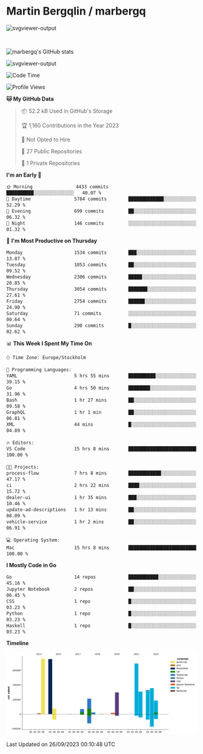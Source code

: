# Martin Bergqlin / marbergq

![svgviewer-output](https://user-images.githubusercontent.com/2405410/206014777-22d41ecb-c24f-421d-b7d9-bba2cb5bb0de.svg)

<br>

<!--- [![Martin's Week](https://github-readme-stats.vercel.app/api/wakatime?username=marbergq&theme=dark)](https://github.com/anuraghazra/github-readme-stats) -->

![marbergq's GitHub stats](https://github-readme-stats.vercel.app/api?username=marbergq&count_private=true&show_icons=true)

![svgviewer-output](https://wakatime.com/badge/user/3f0a2069-6683-4e19-9a4a-7d21ea815067.svg)

<!--START_SECTION:waka-->
![Code Time](http://img.shields.io/badge/Code%20Time-3%2C333%20hrs%2034%20mins-blue)

![Profile Views](http://img.shields.io/badge/Profile%20Views-0-blue)

**🐱 My GitHub Data** 

> 📦 52.2 kB Used in GitHub's Storage 
 > 
> 🏆 1,160 Contributions in the Year 2023
 > 
> 🚫 Not Opted to Hire
 > 
> 📜 27 Public Repositories 
 > 
> 🔑 1 Private Repositories 
 > 
**I'm an Early 🐤** 

```text
🌞 Morning                4433 commits        ██████████░░░░░░░░░░░░░░░   40.07 % 
🌆 Daytime                5784 commits        █████████████░░░░░░░░░░░░   52.29 % 
🌃 Evening                699 commits         ██░░░░░░░░░░░░░░░░░░░░░░░   06.32 % 
🌙 Night                  146 commits         ░░░░░░░░░░░░░░░░░░░░░░░░░   01.32 % 
```
📅 **I'm Most Productive on Thursday** 

```text
Monday                   1534 commits        ███░░░░░░░░░░░░░░░░░░░░░░   13.87 % 
Tuesday                  1053 commits        ██░░░░░░░░░░░░░░░░░░░░░░░   09.52 % 
Wednesday                2306 commits        █████░░░░░░░░░░░░░░░░░░░░   20.85 % 
Thursday                 3054 commits        ███████░░░░░░░░░░░░░░░░░░   27.61 % 
Friday                   2754 commits        ██████░░░░░░░░░░░░░░░░░░░   24.90 % 
Saturday                 71 commits          ░░░░░░░░░░░░░░░░░░░░░░░░░   00.64 % 
Sunday                   290 commits         █░░░░░░░░░░░░░░░░░░░░░░░░   02.62 % 
```


📊 **This Week I Spent My Time On** 

```text
🕑︎ Time Zone: Europe/Stockholm

💬 Programming Languages: 
YAML                     5 hrs 55 mins       ██████████░░░░░░░░░░░░░░░   39.15 % 
Go                       4 hrs 50 mins       ████████░░░░░░░░░░░░░░░░░   31.96 % 
Bash                     1 hr 27 mins        ██░░░░░░░░░░░░░░░░░░░░░░░   09.58 % 
GraphQL                  1 hr 1 min          ██░░░░░░░░░░░░░░░░░░░░░░░   06.81 % 
XML                      44 mins             █░░░░░░░░░░░░░░░░░░░░░░░░   04.89 % 

🔥 Editors: 
VS Code                  15 hrs 8 mins       █████████████████████████   100.00 % 

🐱‍💻 Projects: 
process-flow             7 hrs 8 mins        ████████████░░░░░░░░░░░░░   47.17 % 
ci                       2 hrs 22 mins       ████░░░░░░░░░░░░░░░░░░░░░   15.72 % 
dealer-ui                1 hr 35 mins        ███░░░░░░░░░░░░░░░░░░░░░░   10.46 % 
update-ad-descriptions   1 hr 13 mins        ██░░░░░░░░░░░░░░░░░░░░░░░   08.09 % 
vehicle-service          1 hr 2 mins         ██░░░░░░░░░░░░░░░░░░░░░░░   06.91 % 

💻 Operating System: 
Mac                      15 hrs 8 mins       █████████████████████████   100.00 % 
```

**I Mostly Code in Go** 

```text
Go                       14 repos            ███████████░░░░░░░░░░░░░░   45.16 % 
Jupyter Notebook         2 repos             ██░░░░░░░░░░░░░░░░░░░░░░░   06.45 % 
CSS                      1 repo              █░░░░░░░░░░░░░░░░░░░░░░░░   03.23 % 
Python                   1 repo              █░░░░░░░░░░░░░░░░░░░░░░░░   03.23 % 
Haskell                  1 repo              █░░░░░░░░░░░░░░░░░░░░░░░░   03.23 % 
```



**Timeline**

![Lines of Code chart](https://raw.githubusercontent.com/marbergq/marbergq/main/assets/bar_graph.png)


 Last Updated on 26/09/2023 00:10:48 UTC
<!--END_SECTION:waka-->
